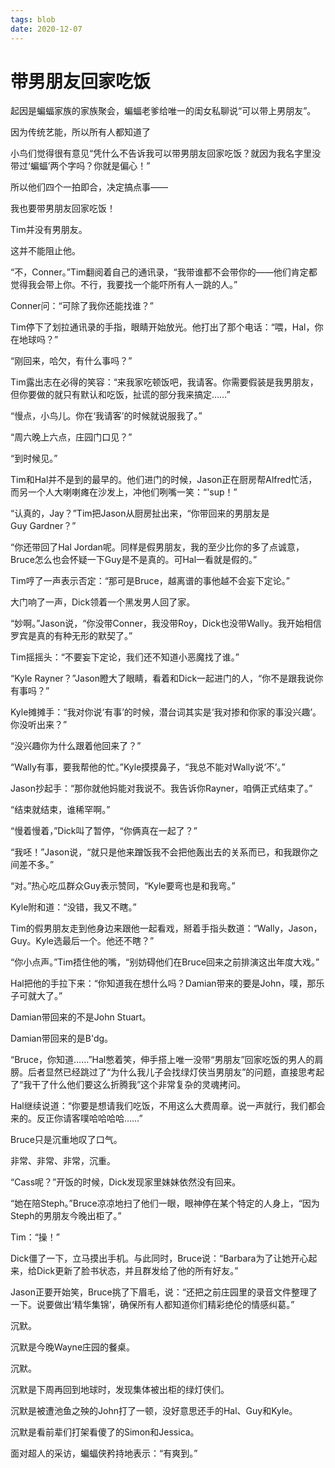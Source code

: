 ```yaml
---
tags: blob
date: 2020-12-07
---
```


# 带男朋友回家吃饭

起因是蝙蝠家族的家族聚会，蝙蝠老爹给唯一的闺女私聊说“可以带上男朋友”。

因为传统艺能，所以所有人都知道了

小鸟们觉得很有意见“凭什么不告诉我可以带男朋友回家吃饭？就因为我名字里没带过‘蝙蝠’两个字吗？你就是偏心！”

所以他们四个一拍即合，决定搞点事——

我也要带男朋友回家吃饭！



Tim并没有男朋友。

这并不能阻止他。

“不，Conner。”Tim翻阅着自己的通讯录，“我带谁都不会带你的——他们肯定都觉得我会带上你。不行，我要找一个能吓所有人一跳的人。”

Conner问：“可除了我你还能找谁？”

Tim停下了划拉通讯录的手指，眼睛开始放光。他打出了那个电话：“喂，Hal，你在地球吗？”

“刚回来，哈欠，有什么事吗？”

Tim露出志在必得的笑容：“来我家吃顿饭吧，我请客。你需要假装是我男朋友，但你要做的就只有默认和吃饭，扯谎的部分我来搞定……”

“慢点，小鸟儿。你在‘我请客’的时候就说服我了。”

“周六晚上六点，庄园门口见？”

“到时候见。”



Tim和Hal并不是到的最早的。他们进门的时候，Jason正在厨房帮Alfred忙活，而另一个人大喇喇瘫在沙发上，冲他们咧嘴一笑：“'sup！”

“认真的，Jay？”Tim把Jason从厨房扯出来，“你带回来的男朋友是Guy Gardner？”

“你还带回了Hal Jordan呢。同样是假男朋友，我的至少比你的多了点诚意，Bruce怎么也会怀疑一下Guy是不是真的。可Hal一看就是假的。”

Tim哼了一声表示否定：“那可是Bruce，越离谱的事他越不会妄下定论。”



大门响了一声，Dick领着一个黑发男人回了家。

“妙啊。”Jason说，“你没带Conner，我没带Roy，Dick也没带Wally。我开始相信罗宾是真的有种无形的默契了。”

Tim摇摇头：“不要妄下定论，我们还不知道小恶魔找了谁。”

“Kyle Rayner？”Jason瞪大了眼睛，看着和Dick一起进门的人，“你不是跟我说你有事吗？”

Kyle摊摊手：“我对你说‘有事’的时候，潜台词其实是‘我对掺和你家的事没兴趣’。你没听出来？”

“没兴趣你为什么跟着他回来了？”

“Wally有事，要我帮他的忙。”Kyle摸摸鼻子，“我总不能对Wally说‘不’。”

Jason抄起手：“那你就他妈能对我说不。我告诉你Rayner，咱俩正式结束了。”

“结束就结束，谁稀罕啊。”

“慢着慢着，”Dick叫了暂停，“你俩真在一起了？”

“我呸！”Jason说，“就只是他来蹭饭我不会把他轰出去的关系而已，和我跟你之间差不多。”

“对。”热心吃瓜群众Guy表示赞同，“Kyle要弯也是和我弯。”

Kyle附和道：“没错，我又不瞎。”

Tim的假男朋友走到他身边来跟他一起看戏，掰着手指头数道：“Wally，Jason，Guy。Kyle选最后一个。他还不瞎？”

“你小点声。”Tim捂住他的嘴，“别妨碍他们在Bruce回来之前排演这出年度大戏。”

Hal把他的手拉下来：“你知道我在想什么吗？Damian带来的要是John，噗，那乐子可就大了。”



Damian带回来的不是John Stuart。

Damian带回来的是B'dg。



“Bruce，你知道……”Hal憋着笑，伸手搭上唯一没带“男朋友”回家吃饭的男人的肩膀。后者显然已经跳过了“为什么我儿子会找绿灯侠当男朋友”的问题，直接思考起了“我干了什么他们要这么折腾我”这个非常复杂的灵魂拷问。

Hal继续说道：“你要是想请我们吃饭，不用这么大费周章。说一声就行，我们都会来的。反正你请客噗哈哈哈哈……”

Bruce只是沉重地叹了口气。

非常、非常、非常，沉重。



“Cass呢？”开饭的时候，Dick发现家里妹妹依然没有回来。

“她在陪Steph。”Bruce凉凉地扫了他们一眼，眼神停在某个特定的人身上，“因为Steph的男朋友今晚出柜了。”

Tim：“操！”

Dick僵了一下，立马摸出手机。与此同时，Bruce说：“Barbara为了让她开心起来，给Dick更新了脸书状态，并且群发给了他的所有好友。”

Jason正要开始笑，Bruce挑了下眉毛，说：“还把之前庄园里的录音文件整理了一下。说要做出‘精华集锦’，确保所有人都知道你们精彩绝伦的情感纠葛。”



沉默。

沉默是今晚Wayne庄园的餐桌。



沉默。

沉默是下周再回到地球时，发现集体被出柜的绿灯侠们。

沉默是被遭池鱼之殃的John打了一顿，没好意思还手的Hal、Guy和Kyle。

沉默是看前辈们打架看傻了的Simon和Jessica。



面对超人的采访，蝙蝠侠矜持地表示：“有爽到。”
